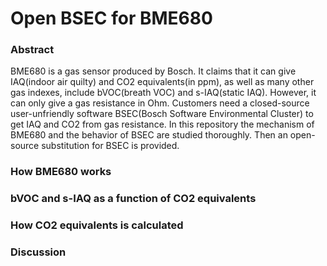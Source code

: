 # Open BSEC for BME680

### Abstract
BME680 is a gas sensor produced by Bosch. It claims that it can give IAQ(indoor air quilty) and CO2 equivalents(in ppm), as well as many other gas indexes, include bVOC(breath VOC) and s-IAQ(static IAQ). However, it can only give a gas resistance in Ohm. Customers need a closed-source user-unfriendly software BSEC(Bosch Software Environmental Cluster) to get IAQ and CO2 from gas resistance. In this repository the mechanism of BME680 and the behavior of BSEC are studied thoroughly. Then an open-source substitution for BSEC is provided.

### How BME680 works

### bVOC and s-IAQ as a function of CO2 equivalents

### How CO2 equivalents is calculated

### Discussion
